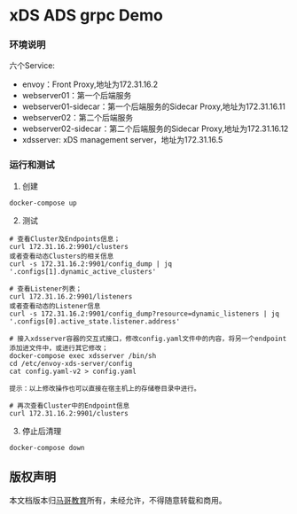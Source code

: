 # xDS ADS grpc Demo

### 环境说明
六个Service:
- envoy：Front Proxy,地址为172.31.16.2
- webserver01：第一个后端服务
- webserver01-sidecar：第一个后端服务的Sidecar Proxy,地址为172.31.16.11
- webserver02：第二个后端服务
- webserver02-sidecar：第二个后端服务的Sidecar Proxy,地址为172.31.16.12
- xdsserver: xDS management server，地址为172.31.16.5

### 运行和测试
1. 创建
```
docker-compose up
```

2. 测试
```
# 查看Cluster及Endpoints信息；
curl 172.31.16.2:9901/clusters
或者查看动态Clusters的相关信息
curl -s 172.31.16.2:9901/config_dump | jq '.configs[1].dynamic_active_clusters'

# 查看Listener列表；
curl 172.31.16.2:9901/listeners
或者查看动态的Listener信息
curl -s 172.31.16.2:9901/config_dump?resource=dynamic_listeners | jq '.configs[0].active_state.listener.address'

# 接入xdsserver容器的交互式接口，修改config.yaml文件中的内容，将另一个endpoint添加进文件中，或进行其它修改；
docker-compose exec xdsserver /bin/sh
cd /etc/envoy-xds-server/config
cat config.yaml-v2 > config.yaml

提示：以上修改操作也可以直接在宿主机上的存储卷目录中进行。

# 再次查看Cluster中的Endpoint信息 
curl 172.31.16.2:9901/clusters
```

3. 停止后清理
```
docker-compose down
```

## 版权声明
本文档版本归[马哥教育](www.magedu.com)所有，未经允许，不得随意转载和商用。
